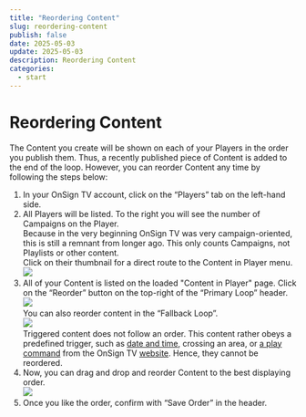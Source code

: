 ```yaml
---
title: "Reordering Content"
slug: reordering-content
publish: false
date: 2025-05-03
update: 2025-05-03
description: Reordering Content
categories:
  - start
---
```


Reordering Content
==================

The Content you create will be shown on each of your Players in the order you publish them. Thus, a recently published piece of Content is added to the end of the loop. However, you can reorder Content any time by following the steps below:

1. In your OnSign TV account, click on the “Players” tab on the left-hand side.
2. All Players will be listed. To the right you will see the number of Campaigns on the Player.  
   Because in the very beginning OnSign TV was very campaign-oriented, this is still a remnant from longer ago. This only counts Campaigns, not Playlists or other content.  
   Click on their thumbnail for a direct route to the Content in Player menu.  
   ![](https://static.helpjuice.com/helpjuice_production/uploads/upload/image/23821/direct/1731690945856/reorder-content-in-players_1.png)
3. All of your Content is listed on the loaded "Content in Player" page. Click on the “Reorder” button on the top-right of the “Primary Loop” header.  
   ![](https://static.helpjuice.com/helpjuice_production/uploads/upload/image/23821/direct/1731690959739/reorder-content-in-players_2.png)  
   You can also reorder content in the “Fallback Loop”.  
   ![](https://static.helpjuice.com/helpjuice_production/uploads/upload/image/23821/direct/1731691003620/reorder-content-in-players_3.png)  
   Triggered content does not follow an order. This content rather obeys a predefined trigger, such as [date and time](/basics-publishing/publish-content-with-restrictions), crossing an area, or [a play command](/triggered-playback/pausing-on-demand-content) from the OnSign TV [website](https://onsign.tv/). Hence, they cannot be reordered.
4. Now, you can drag and drop and reorder Content to the best displaying order.  
   ![](https://static.helpjuice.com/helpjuice_production/uploads/upload/image/23821/direct/1731691066123/reorder-content-in-players_4.png)
5. Once you like the order, confirm with “Save Order” in the header.
